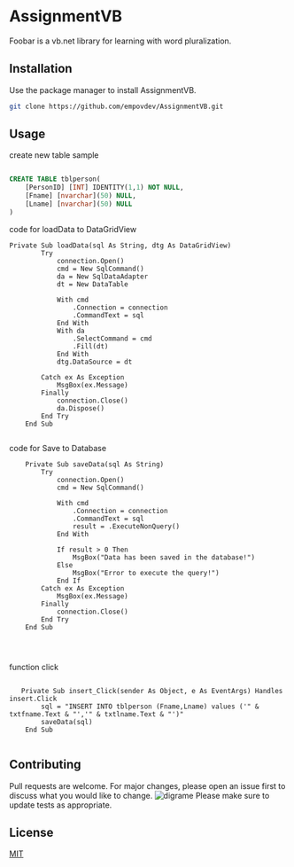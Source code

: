 # AssignmentVB

Foobar is a vb.net library for learning with word pluralization.

## Installation

Use the package manager to install AssignmentVB.

```bash
git clone https://github.com/empovdev/AssignmentVB.git
```

## Usage
create new table sample
```sql

CREATE TABLE tblperson(
	[PersonID] [INT] IDENTITY(1,1) NOT NULL,
	[Fname] [nvarchar](50) NULL,
	[Lname] [nvarchar](50) NULL
)

```
code for loadData to DataGridView
```vb.net
Private Sub loadData(sql As String, dtg As DataGridView)
        Try
            connection.Open()
            cmd = New SqlCommand()
            da = New SqlDataAdapter
            dt = New DataTable

            With cmd
                .Connection = connection
                .CommandText = sql
            End With
            With da
                .SelectCommand = cmd
                .Fill(dt)
            End With
            dtg.DataSource = dt

        Catch ex As Exception
            MsgBox(ex.Message)
        Finally
            connection.Close()
            da.Dispose()
        End Try
    End Sub
    
````

code for Save to Database
```vb.net
    Private Sub saveData(sql As String)
        Try
            connection.Open()
            cmd = New SqlCommand()

            With cmd
                .Connection = connection
                .CommandText = sql
                result = .ExecuteNonQuery()
            End With

            If result > 0 Then
                MsgBox("Data has been saved in the database!")
            Else
                MsgBox("Error to execute the query!")
            End If
        Catch ex As Exception
            MsgBox(ex.Message)
        Finally
            connection.Close()
        End Try
    End Sub
    
 
    
````
function click 
```vb.net 

   Private Sub insert_Click(sender As Object, e As EventArgs) Handles insert.Click
        sql = "INSERT INTO tblperson (Fname,Lname) values ('" & txtfname.Text & "','" & txtlname.Text & "')"
        saveData(sql)
    End Sub
    
```

## Contributing
Pull requests are welcome. For major changes, please open an issue first to discuss what you would like to change.
<img src="https://i.ibb.co/kQqQfMh/digrame.png" alt="digrame" border="0">
Please make sure to update tests as appropriate.

## License
[MIT](https://choosealicense.com/licenses/mit/)

